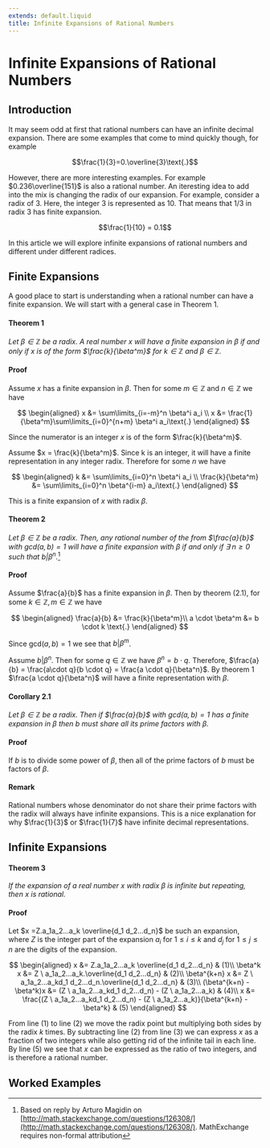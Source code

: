 ```yaml
---
extends: default.liquid
title: Infinite Expansions of Rational Numbers
---
```

# Infinite Expansions of Rational Numbers

## Introduction

It may seem odd at first that rational numbers can have an infinite decimal expansion. There are some examples that come to mind quickly though, for example

$$\frac{1}{3}=0.\overline{3}\text{.}$$

However, there are more interesting examples. For example $0.236\overline{151}$ is also a rational number. An iteresting idea to add into the mix is changing the radix of our expansion. For example, consider a radix of 3. Here, the integer 3 is represented as $10$. That means that $1/3$ in radix 3 has finite expansion.

$$\frac{1}{10} = 0.1$$

In this article we will explore infinite expansions of rational numbers and different under different radices.

## Finite Expansions

A good place to start is understanding when a rational number can have a finite expansion. We will start with a general case in Theorem 1. 

#### Theorem 1

<i>Let $\beta \in \mathbb{Z}$ be a radix. A real number $x$ will have a finite expansion in $\beta$ if and only if $x$ is of the form $\frac{k}{\beta^m}$ for $k \in \mathbb{Z}$ and $\beta \in \mathbb{Z}$.</i>

#### Proof

Assume $x$ has a finite expansion in $\beta$. Then for some $m \in \mathbb{Z}$ and $n \in \mathbb{Z}$ we have

$$
\begin{aligned}
x &= \sum\limits_{i=-m}^n \beta^i a_i \\
x &= \frac{1}{\beta^m}\sum\limits_{i=0}^{n+m} \beta^i a_i\text{.}
\end{aligned}
$$

Since the numerator is an integer $x$ is of the form  $\frac{k}{\beta^m}$.

Assume $x = \frac{k}{\beta^m}$. Since k is an integer, it will have a finite representation in any integer radix. Therefore for some $n$ we have

$$
\begin{aligned}
k &= \sum\limits_{i=0}^n \beta^i a_i \\
\frac{k}{\beta^m} &= \sum\limits_{i=0}^n \beta^{i-m} a_i\text{.}
\end{aligned}
$$

This is a finite expansion of $x$ with radix $\beta$.

#### Theorem 2

<i>Let $\beta \in \mathbb{Z}$ be a radix. Then, any rational number of the from $\frac{a}{b}$ with $\text{gcd}(a,b)=1$ will have a finite expansion with $\beta$ if and only if $\exists \ n \geq 0$ such that $b | \beta^n$.</i>[^1]

#### Proof

Assume $\frac{a}{b}$ has a finite expansion in $\beta$. Then by theorem (2.1), for some $k \in \mathbb{Z} , m \in \mathbb{Z}$ we have

$$
\begin{aligned}
\frac{a}{b} &= \frac{k}{\beta^m}\\
a \cdot \beta^m &= b \cdot k \text{.}
\end{aligned}
$$

Since $\text{gcd}(a,b)=1$ we see that $b | \beta^m$.

Assume $b | \beta^n$. Then for some $q \in \mathbb{Z}$ we have $\beta^n = b\cdot q$. Therefore, $\frac{a}{b} = \frac{a\cdot q}{b \cdot q} = \frac{a \cdot q}{\beta^n}$. By theorem 1 $\frac{a \cdot q}{\beta^n}$ will have a finite representation with $\beta$.

#### Corollary 2.1

<i>Let $\beta \in \mathbb{Z}$ be a radix. Then if $\frac{a}{b}$ with $\text{gcd}(a,b)=1$ has a finite expansion in $\beta$ then $b$ must share all its prime factors with $\beta$.</i>

#### Proof

If $b$ is to divide some power of $\beta$, then all of the prime factors of $b$ must be factors of $\beta$.

#### Remark

Rational numbers whose denominator do not share their prime factors with the radix will always have infinite expansions. This is a nice explanation for why $\frac{1}{3}$ or $\frac{1}{7}$ have infinite decimal representations.

## Infinite Expansions

#### Theorem 3

<i>If the expansion of a real number $x$ with radix $\beta$ is infinite but repeating, then $x$ is rational.</i>

#### Proof

Let $x =Z.a_1a_2...a_k \overline{d_1 d_2...d_n}$ be such an expansion, where $Z$ is the integer part of the expansion $a_i$ for $1 \leq i \leq k$ and $d_j$ for $1 \leq j \leq n$ are the digits of the expansion.

$$
\begin{aligned}
x &= Z.a_1a_2...a_k \overline{d_1 d_2...d_n} & (1)\\
\beta^k x &= Z \ a_1a_2...a_k.\overline{d_1 d_2...d_n} & (2)\\
\beta^{k+n} x &= Z \ a_1a_2...a_kd_1 d_2...d_n.\overline{d_1 d_2...d_n} & (3)\\
(\beta^{k+n} - \beta^k)x &= (Z \ a_1a_2...a_kd_1 d_2...d_n) - (Z \ a_1a_2...a_k) & (4)\\
x &= \frac{(Z \ a_1a_2...a_kd_1 d_2...d_n) - (Z \ a_1a_2...a_k)}{\beta^{k+n} - \beta^k} & (5)
\end{aligned}
$$

From line (1) to line (2) we move the radix point but multiplying both sides by the radix $k$ times. By subtracting line (2) from line (3) we can express $x$ as a fraction of two integers while also getting rid of the infinite tail in each line. By line (5) we see that $x$  can be expressed as the ratio of two integers, and is therefore a rational number.

## Worked Examples

[^1]:Based on reply by Arturo Magidin on [http://math.stackexchange.com/questions/126308/](http://math.stackexchange.com/questions/126308/). MathExchange requires non-formal attribution

